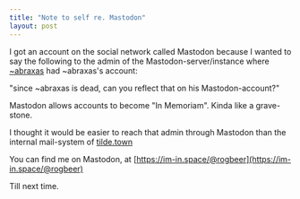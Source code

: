 ```yaml
---
title: "Note to self re. Mastodon"
layout: post
---
```


I got an account on the social network called Mastodon because I wanted to say
the following to the admin of the Mastodon-server/instance where 
[~abraxas](http://tilde.town/~abraxas/)
 had ~abraxas's account:

"since ~abraxas is dead, can you reflect that on his Mastodon-account?"

Mastodon allows accounts to become "In Memoriam". Kinda like a grave-stone.

I thought it would be easier to reach that admin through Mastodon than
the internal mail-system of [tilde.town](http://tilde.town)

You can find me on Mastodon, at [https://im-in.space/@rogbeer](https://im-in.space/@rogbeer)

Till next time.
